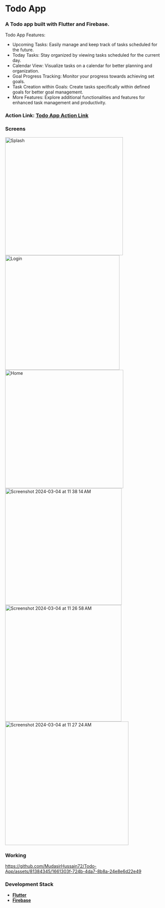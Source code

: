 # Todo App

### A Todo app built with Flutter and Firebase.

Todo App Features:

- Upcoming Tasks: Easily manage and keep track of tasks scheduled for the future.
- Today Tasks: Stay organized by viewing tasks scheduled for the current day.
- Calendar View: Visualize tasks on a calendar for better planning and organization.
- Goal Progress Tracking: Monitor your progress towards achieving set goals.
- Task Creation within Goals: Create tasks specifically within defined goals for better goal management.
- More Features: Explore additional functionalities and features for enhanced task management and productivity.

### Action Link: <a href="https://todo-app-2861d.web.app">**Todo App Action Link**</a>

### Screens
<img width="380" alt="Splash" src="https://github.com/MudasirHussain72/Todo-App/assets/81384345/13ae3a67-4a0a-4f6e-a786-25fd7c84c892"><img width="369" alt="Login" src="https://github.com/MudasirHussain72/Todo-App/assets/81384345/438af1fb-4354-43a9-91db-ddf6412093c5">
<img width="381" alt="Home" src="https://github.com/MudasirHussain72/Todo-App/assets/81384345/5c1dd85c-ba43-4c21-8222-359ab87571c4"><img width="376" alt="Screenshot 2024-03-04 at 11 38 14 AM" src="https://github.com/MudasirHussain72/Todo-App/assets/81384345/f3331a91-4190-40a0-a70d-6db1d190973c">
<img width="375" alt="Screenshot 2024-03-04 at 11 26 58 AM" src="https://github.com/MudasirHussain72/Todo-App/assets/81384345/5bcd279a-209a-4364-b502-5d8ab3f31e67"><img width="398" alt="Screenshot 2024-03-04 at 11 27 24 AM" src="https://github.com/MudasirHussain72/Todo-App/assets/81384345/a20b9433-bb4c-41c1-98bc-4681bc3678bb">

### Working
https://github.com/MudasirHussain72/Todo-App/assets/81384345/1661303f-724b-4da7-8b8a-24e8e6d22e49

### Development Stack
- <a href="https://flutter.dev/">**Flutter**</a>
- <a href="https://firebase.google.com/">**Firebase**</a>
